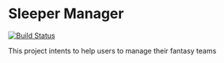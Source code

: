 # Sleeper Manager

[![Build Status](https://travis-ci.com/murilocorreiab/sleeper-manager.svg?branch=main)](https://travis-ci.com/murilocorreiab/sleeper-manager)

This project intents to help users to manage their fantasy teams
